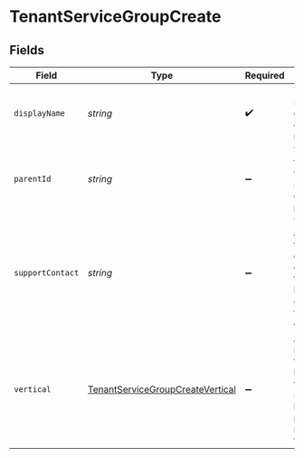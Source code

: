 # TenantServiceGroupCreate


## Fields

| Field                                                                                              | Type                                                                                               | Required                                                                                           | Description                                                                                        | Example                                                                                            |
| -------------------------------------------------------------------------------------------------- | -------------------------------------------------------------------------------------------------- | -------------------------------------------------------------------------------------------------- | -------------------------------------------------------------------------------------------------- | -------------------------------------------------------------------------------------------------- |
| `displayName`                                                                                      | *string*                                                                                           | :heavy_check_mark:                                                                                 | The tenant service group's display name.<br/>                                                      | Example TSG                                                                                        |
| `parentId`                                                                                         | *string*                                                                                           | :heavy_minus_sign:                                                                                 | The TSG ID for this tenant service group's parent.<br/>                                            | 1378242802                                                                                         |
| `supportContact`                                                                                   | *string*                                                                                           | :heavy_minus_sign:                                                                                 | The email address of the person or organization that should<br/>be contacted for support of this TSG.<br/> | user@example.com                                                                                   |
| `vertical`                                                                                         | [TenantServiceGroupCreateVertical](../../models/shared/tenantservicegroupcreatevertical.md)        | :heavy_minus_sign:                                                                                 | A token that identifies the business vertical supported by the SASE<br/>products managed by this TSG.<br/> | High Tech                                                                                          |